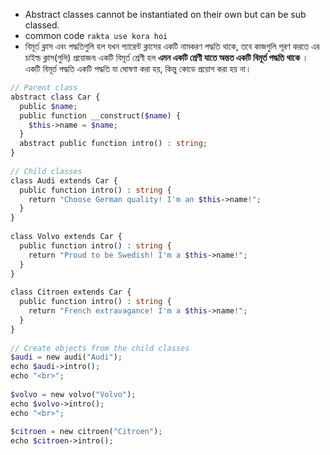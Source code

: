 * Abstract classes cannot be instantiated on their own but can be sub classed.
*  common code `rakta use kora hoi`
* বিমূর্ত ক্লাস এবং পদ্ধতিগুলি হল যখন প্যারেন্ট ক্লাসের একটি নামকরণ পদ্ধতি থাকে, তবে কাজগুলি পূরণ করতে এর চাইল্ড ক্লাস(গুলি) প্রয়োজন৷ একটি বিমূর্ত শ্রেণী হল **এমন একটি শ্রেণী যাতে অন্তত একটি বিমূর্ত পদ্ধতি থাকে** । একটি বিমূর্ত পদ্ধতি একটি পদ্ধতি যা ঘোষণা করা হয়, কিন্তু কোডে প্রয়োগ করা হয় না।

```php
// Parent class  
abstract class Car {  
  public $name;  
  public function __construct($name) {  
    $this->name = $name;  
  }  
  abstract public function intro() : string;  
}  
  
// Child classes  
class Audi extends Car {  
  public function intro() : string {  
    return "Choose German quality! I'm an $this->name!";  
  }  
}  
  
class Volvo extends Car {  
  public function intro() : string {  
    return "Proud to be Swedish! I'm a $this->name!";  
  }  
}  
  
class Citroen extends Car {  
  public function intro() : string {  
    return "French extravagance! I'm a $this->name!";  
  }  
}  
  
// Create objects from the child classes  
$audi = new audi("Audi");  
echo $audi->intro();  
echo "<br>";  
  
$volvo = new volvo("Volvo");  
echo $volvo->intro();  
echo "<br>";  
  
$citroen = new citroen("Citroen");  
echo $citroen->intro();
```

